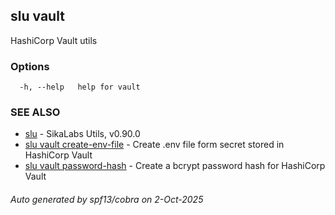 ## slu vault

HashiCorp Vault utils

### Options

```
  -h, --help   help for vault
```

### SEE ALSO

* [slu](slu.md)	 - SikaLabs Utils, v0.90.0
* [slu vault create-env-file](slu_vault_create-env-file.md)	 - Create .env file form secret stored in HashiCorp Vault
* [slu vault password-hash](slu_vault_password-hash.md)	 - Create a bcrypt password hash for HashiCorp Vault

###### Auto generated by spf13/cobra on 2-Oct-2025
